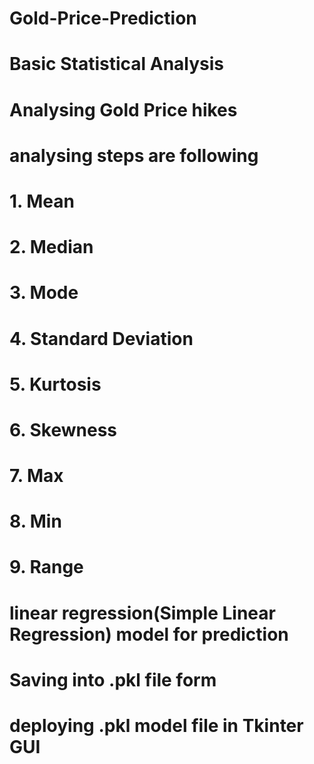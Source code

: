 # Gold-Price-Prediction
# Basic Statistical Analysis
# Analysing Gold Price hikes 
# analysing steps are following 
# 1. Mean
# 2. Median
# 3. Mode
# 4. Standard Deviation
# 5. Kurtosis
# 6. Skewness
# 7. Max
# 8. Min
# 9. Range
# linear regression(Simple Linear Regression) model for prediction
# Saving into .pkl file form
# deploying .pkl model file in Tkinter GUI
